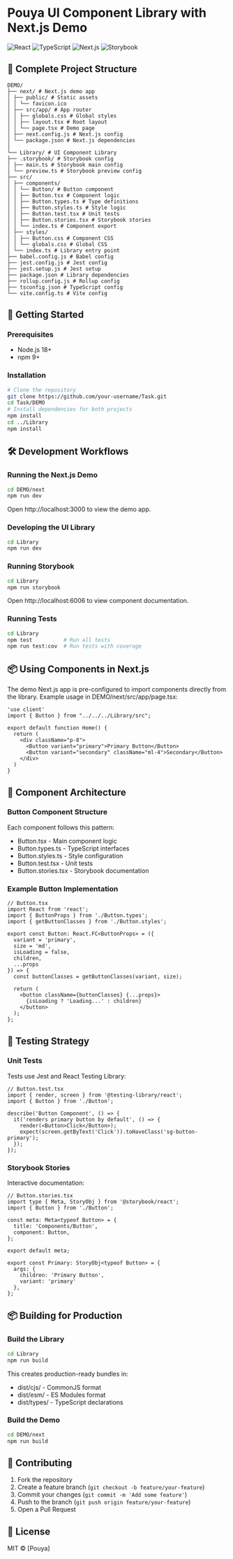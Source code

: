 # Pouya UI Component Library with Next.js Demo
![React](https://img.shields.io/badge/react-%2320232a.svg?style=for-the-badge&logo=react&logoColor=%2361DAFB)
![TypeScript](https://img.shields.io/badge/typescript-%23007ACC.svg?style=for-the-badge&logo=typescript&logoColor=white)
![Next.js](https://img.shields.io/badge/Next-black?style=for-the-badge&logo=next.js&logoColor=white)
![Storybook](https://img.shields.io/badge/-Storybook-FF4785?style=for-the-badge&logo=storybook&logoColor=white)

## 📂 Complete Project Structure
```
DEMO/
├── next/ # Next.js demo app
│ ├── public/ # Static assets
│ │ └── favicon.ico
│ ├── src/app/ # App router
│ │ ├── globals.css # Global styles
│ │ ├── layout.tsx # Root layout
│ │ └── page.tsx # Demo page
│ ├── next.config.js # Next.js config
│ └── package.json # Next.js dependencies
│
└── Library/ # UI Component Library
├── .storybook/ # Storybook config
│ ├── main.ts # Storybook main config
│ └── preview.ts # Storybook preview config
├── src/
│ ├── components/
│ │ └── Button/ # Button component
│ │ ├── Button.tsx # Component logic
│ │ ├── Button.types.ts # Type definitions
│ │ ├── Button.styles.ts # Style logic
│ │ ├── Button.test.tsx # Unit tests
│ │ ├── Button.stories.tsx # Storybook stories
│ │ └── index.ts # Component export
│ ├── styles/
│ │ ├── Button.css # Component CSS
│ │ └── globals.css # Global CSS
│ └── index.ts # Library entry point
├── babel.config.js # Babel config
├── jest.config.js # Jest config
├── jest.setup.js # Jest setup
├── package.json # Library dependencies
├── rollup.config.js # Rollup config
├── tsconfig.json # TypeScript config
└── vite.config.ts # Vite config
```

## 🚀 Getting Started

### Prerequisites
- Node.js 18+
- npm 9+

### Installation

```bash
# Clone the repository
git clone https://github.com/your-username/Task.git
cd Task/DEMO
# Install dependencies for both projects
npm install
cd ../Library
npm install
```

## 🛠 Development Workflows

### Running the Next.js Demo

```bash
cd DEMO/next
npm run dev
```

Open http://localhost:3000 to view the demo app.

### Developing the UI Library

```bash
cd Library
npm run dev
```

### Running Storybook

```bash
cd Library
npm run storybook
```

Open http://localhost:6006 to view component documentation.

### Running Tests

```bash
cd Library
npm test          # Run all tests
npm run test:cov  # Run tests with coverage
```

## 📦 Using Components in Next.js

The demo Next.js app is pre-configured to import components directly from the library. Example usage in DEMO/next/src/app/page.tsx:

```tsx
'use client'
import { Button } from "../../../Library/src";

export default function Home() {
  return (
    <div className="p-8">
      <Button variant="primary">Primary Button</Button>
      <Button variant="secondary" className="ml-4">Secondary</Button>
    </div>
  )
}
```

## 🎨 Component Architecture

### Button Component Structure

Each component follows this pattern:
- Button.tsx - Main component logic
- Button.types.ts - TypeScript interfaces
- Button.styles.ts - Style configuration
- Button.test.tsx - Unit tests
- Button.stories.tsx - Storybook documentation

### Example Button Implementation

```tsx
// Button.tsx
import React from 'react';
import { ButtonProps } from './Button.types';
import { getButtonClasses } from './Button.styles';

export const Button: React.FC<ButtonProps> = ({
  variant = 'primary',
  size = 'md',
  isLoading = false,
  children,
  ...props
}) => {
  const buttonClasses = getButtonClasses(variant, size);
  
  return (
    <button className={buttonClasses} {...props}>
      {isLoading ? 'Loading...' : children}
    </button>
  );
};
```

## 🧪 Testing Strategy

### Unit Tests

Tests use Jest and React Testing Library:

```tsx
// Button.test.tsx
import { render, screen } from '@testing-library/react';
import { Button } from './Button';

describe('Button Component', () => {
  it('renders primary button by default', () => {
    render(<Button>Click</Button>);
    expect(screen.getByText('Click')).toHaveClass('sg-button-primary');
  });
});
```

### Storybook Stories

Interactive documentation:

```tsx
// Button.stories.tsx
import type { Meta, StoryObj } from '@storybook/react';
import { Button } from './Button';

const meta: Meta<typeof Button> = {
  title: 'Components/Button',
  component: Button,
};

export default meta;

export const Primary: StoryObj<typeof Button> = {
  args: {
    children: 'Primary Button',
    variant: 'primary'
  },
};
```

## 📦 Building for Production

### Build the Library

```bash
cd Library
npm run build
```

This creates production-ready bundles in:
- dist/cjs/ - CommonJS format
- dist/esm/ - ES Modules format
- dist/types/ - TypeScript declarations

### Build the Demo

```bash
cd DEMO/next
npm run build
```

## 🤝 Contributing

1. Fork the repository
2. Create a feature branch (`git checkout -b feature/your-feature`)
3. Commit your changes (`git commit -m 'Add some feature'`)
4. Push to the branch (`git push origin feature/your-feature`)
5. Open a Pull Request

## 📜 License

MIT © [Pouya]
